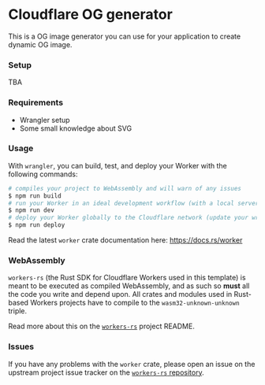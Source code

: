 # Cloudflare OG generator

This is a OG image generator you can use for your application to create dynamic OG image.

### Setup 
TBA

### Requirements

- Wrangler setup
- Some small knowledge about SVG

### Usage

With `wrangler`, you can build, test, and deploy your Worker with the following commands:

```sh
# compiles your project to WebAssembly and will warn of any issues
$ npm run build
# run your Worker in an ideal development workflow (with a local server, file watcher & more)
$ npm run dev
# deploy your Worker globally to the Cloudflare network (update your wrangler.toml file for configuration)
$ npm run deploy
```

Read the latest `worker` crate documentation here: https://docs.rs/worker

### WebAssembly

`workers-rs` (the Rust SDK for Cloudflare Workers used in this template) is meant to be executed as compiled WebAssembly, and as such so **must** all the code you write and depend upon. All crates and modules used in Rust-based Workers projects have to compile to the `wasm32-unknown-unknown` triple.

Read more about this on the [`workers-rs`](https://github.com/cloudflare/workers-rs) project README.

### Issues

If you have any problems with the `worker` crate, please open an issue on the upstream project issue tracker on the [`workers-rs` repository](https://github.com/cloudflare/workers-rs).
